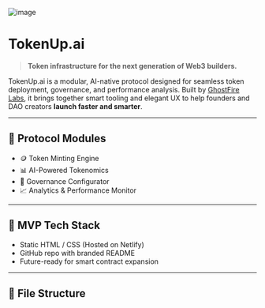 ![image](https://github.com/user-attachments/assets/64bbfe6c-2d5e-47e0-bb55-c286e350688b)




# TokenUp.ai

> **Token infrastructure for the next generation of Web3 builders.**

TokenUp.ai is a modular, AI-native protocol designed for seamless token deployment, governance, and performance analysis. Built by [GhostFire Labs](https://ghostfire.ai), it brings together smart tooling and elegant UX to help founders and DAO creators **launch faster and smarter**.

---

## 🧠 Protocol Modules

- 🪙 Token Minting Engine
- 📊 AI-Powered Tokenomics
- 📜 Governance Configurator
- 📈 Analytics & Performance Monitor

---

## 🚀 MVP Tech Stack

- Static HTML / CSS (Hosted on Netlify)
- GitHub repo with branded README
- Future-ready for smart contract expansion

---

## 📂 File Structure

